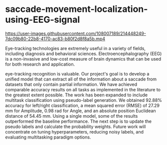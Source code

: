 # saccade-movement-localization-using-EEG-signal



https://user-images.githubusercontent.com/108007189/214448249-7dc09b80-22b8-4170-ac83-b80f2d8f8a5b.mp4

Eye-tracking technologies are extremely useful in a variety of fields, including diagnosis and behavioral sciences. Electroencephalography (EEG) is a non-invasive and low-cost measure of brain dynamics that can be used for both research and application.

eye-tracking recognition is valuable. Our project's goal is to develop a unified model that can extract all of the information about a saccade from datasets that only contain partial information. We have achieved comparable accuracy results on all tasks as implemented in the literature to the greatest extent possible. The work has been expanded to include multitask classification using pseudo-label generation. We obtained 92.88% accuracy for left/right classification, a mean squared error (RMSE) of 27.29 mm for Amplitude, 0.98 rad for Angle, and an absolute position Euclidean distance of 54.45 mm.
Using a single model, some of the results outperformed the baseline performance. The next step is to update the pseudo labels and calculate the probability weights. Future work will concentrate on tuning hyperparameters, reducing noisy labels, and evaluating multitasking paradigm options.

